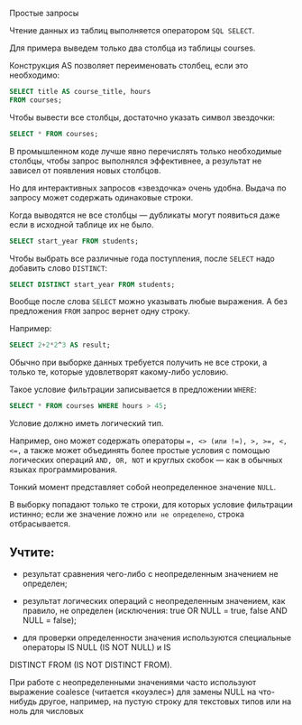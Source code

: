 Простые запросы

Чтение данных из таблиц выполняется оператором `SQL SELECT`.

Для примера выведем только два столбца из таблицы courses.

Конструкция AS позволяет переименовать столбец, если это необходимо:

```sql
SELECT title AS course_title, hours
FROM courses;
```


Чтобы вывести все столбцы, достаточно указать символ звездочки:

```sql
SELECT * FROM courses;
```

В промышленном коде лучше явно перечислять только необходимые столбцы, чтобы запрос выполнялся эффективнее, а результат не зависел от появления новых столбцов. 

Но для интерактивных запросов «звездочка» очень удобна. Выдача по запросу может содержать одинаковые строки.

Когда выводятся не все столбцы — дубликаты могут появиться даже если в исходной таблице их не было.


```sql
SELECT start_year FROM students;
```

Чтобы выбрать все различные года поступления, после `SELECT` надо добавить слово `DISTINCT`:

```sql
SELECT DISTINCT start_year FROM students;
```

Вообще после слова `SELECT` можно указывать любые выражения. 
А без предложения `FROM` запрос вернет одну строку.

Например:

```sql
SELECT 2+2*2^3 AS result;
```

Обычно при выборке данных требуется получить не все строки, а только те, которые удовлетворят какому-либо условию. 

Такое условие фильтрации записывается в предложении `WHERE`:

```sql
SELECT * FROM courses WHERE hours > 45;
```

Условие должно иметь логический тип. 

Например, оно может содержать операторы `=, <> (или !=), >, >=, <, <=,` а также может объединять более простые условия с помощью логических операций `AND, OR, NOT` и круглых скобок — как в обычных языках программирования.

Тонкий момент представляет собой неопределенное значение `NULL`. 

В выборку попадают только те строки, для которых условие фильтрации истинно; если же значение ложно `или не определено`, строка отбрасывается.

## Учтите:

* результат сравнения чего-либо с неопределенным значением не определен;

* результат логических операций с неопределенным значением, как правило, не определен (исключения: true OR NULL = true, false AND NULL = false);

* для проверки определенности значения используются специальные операторы IS NULL (IS NOT NULL) и IS

DISTINCT FROM (IS NOT DISTINCT FROM).

При работе с неопределенными значениями часто используют выражение coalesce (читается «коуэлес») для замены NULL на что-нибудь другое, например, на пустую строку для текстовых типов или на ноль для числовых